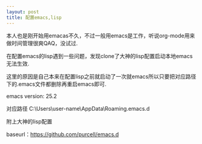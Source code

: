 ```yaml
---
layout: post
title: 配置emacs,lisp
---
```

  本人也是刚开始用emacas不久，不过一般用emacs是工作，听说org-mode用来做时间管理很爽QAQ，没试过.
  
  在配置emacs的lisp遇到一些问题，发现clone了大神的lisp配置启动本地emacs无法生效.
  
  这里的原因是自己本来在配置lisp之前就启动了一次就emacs所以只要把对应路径下的.emacs文件都删除再重启emacs即可.
  
  emacs version: 25.2
  
  对应路径
  C:\Users\user-name\AppData\Roaming\.emacs.d
  
  附上大神的lisp配置
  
baseurl：https://github.com/purcell/emacs.d

  
